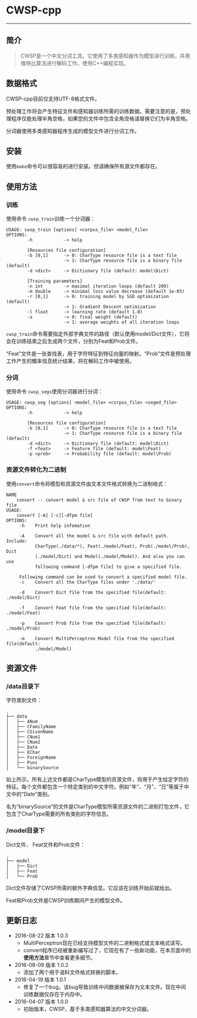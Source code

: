 # CWSP-cpp

------

## 简介

> CWSP是一个中文分词工具。它使用了多类感知器作为模型进行训练，并用维特比算法进行解码工作。使用C++编程实现。



## 数据格式

CWSP-cpp目前仅支持UTF-8格式文件。

预处理工作将会产生特征文件和感知器训练所需的训练数据。需要注意的是，预处理程序仅能处理半角空格，如果您的文件中包含全角空格请替换它们为半角空格。

分词器使用多类感知器程序生成的模型文件进行分词工作。

## 安装

使用`make`命令可以很容易的进行安装。但请确保所有源文件都存在。

## 使用方法

### 训练

使用命令 `cwsp_train`训练一个分词器：

```shell
USAGE: cwsp_train [options] <corpus_file> <model_file>
OPTIONS:
	    -h            -> help

	    [Resources file configuration]
    	-b [0,1]      -> 0: CharType resource file is a text file
        	          -> 1: CharType resource file is a binary file (default)
        -d <dict>     -> Dictionary file (default: model\Dict)

	    [Training parameters]
    	-n int        -> maximal iteration loops (default 200)
        -m double     -> minimal loss value decrease (default 1e-03)
	    -r [0,1]      -> 0: training model by SGD optimization (default)
    	              -> 1: Gradient Descent optimization
        -l float      -> learning rate (default 1.0)
	    -a            -> 0: final weight (default)
    	              -> 1: average weights of all iteration loops
```

`cwsp_train`命令需要指定外部字典文件的路径（默认使用model/Dict文件），它将会在训练结束之后生成两个文件，分别为Feat和Prob文件。

“Feat”文件是一张查找表，用于字符特征到特征向量的映射。“Prob”文件是预处理工作产生的概率信息统计结果，将在解码工作中被使用。

### 分词

使用命令 `cwsp_segs`使用分词器进行分词：

```shell
USAGE: cwsp_seg [options] <model_file> <corpus_file> <seged_file>
OPTIONS:
	    -h            -> help

    	[Resources file configuration]
        -b [0,1]      -> 0: CharType resource file is a text file
	                  -> 1: CharType resource file is a binary file (default)
    	-d <dict>     -> Dictionary file (default: model\Dict)
        -f <feat>     -> Feature file (default: model\Feat)
	    -p <prob>     -> Probability file (default: model\Prob)
```

### 资源文件转化为二进制

使用`convert`命令将模型和资源文件由文本文件格式转换为二进制格式：

```shell
NAME
    convert -- convert model & src file of CWSP from text to binary file
USAGE:
    convert [-A] [-c][-dfpm file]
OPTIONS:
     -h    Print help infomation

     -A    Convert all the model & src file with default path. Include:
           CharType(./data/*), Feat(./model/Feat), Prob(./model/Prob), Dict
           (./model/Dict) and Model(./model/Model). And also you can use
           following command [-dfpm file] to give a specified file.

     Following command can be used to convert a specified model file.
     -c    Convert all the CharType files under './data/'

     -d    Convert Dict file from the specified file(default: ./model/Dict)

     -f    Convert Feat file from the specified file(default: ./model/Feat)

     -p    Convert Prob file from the specified file(default: ./model/Prob)

     -m    Convert MultiPerceptron Model file from the specified file(default:
           ./model/Model)
```

## 资源文件

### /data目录下

字符类别文件：

```
.
├── data
│   ├── ANum
│   ├── CFamilyName
│   ├── CGivenName
│   ├── CNum1
│   ├── CNum2
│   ├── Date
│   ├── EChar
│   ├── ForeignName
│   ├── Punc
│   └── binarySource
```

如上所示，所有上述文件都是CharType模型的资源文件，将用于产生给定字符的特征。每个文件都包含一个特定类别的中文字符。例如“年”、“月”、“日”等属于中文中的“Date”类别。

名为“binarySource”的文件是CharType模型所需资源文件的二进制打包文件，它包含了CharType需要的所有类别的字符信息。

### /model目录下

Dict文件、 Feat文件和Prob文件：

```
.
├── model
│   ├── Dict
│   ├── Feat
│   └── Prob
```

Dict文件存储了CWSP所需的额外字典信息。它应该在训练开始前就给出。

Feat和Prob文件是CWSP训练期间产生的模型文件。

## 更新日志

- 2016-08-22 版本 1.0.3
  - MultiPerceptron现在已经支持模型文件的二进制格式或文本格式读写。
  - convert程序已经被重新编写过了，它现在有了一些新功能，在本页面中的**使用方法**章节中查看更多细节。
- 2016-08-09 版本 1.0.2
  - 添加了两个用于语料文件格式转换的脚本。
- 2016-04-19 版本 1.0.1
  - 修复了一个bug，该bug导致训练中间数据被保存为文本文件。现在中间训练数据仅存在于内存中。
- 2016-04-07 版本 1.0.0
  - 初始版本，CWSP，基于多类感知器算法的中文分词器。